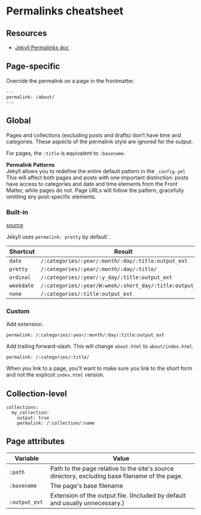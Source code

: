 # Permalinks cheatsheet

## Resources

- [Jekyll Permalinks doc](https://jekyllrb.com/docs/permalinks/)


## Page-specific

Override the permalink on a page in the frontmatter.

```
---
permalink: /about/
---

```

## Global


Pages and collections (excluding posts and drafts) don’t have time and categories. These aspects of the permalink style are ignored for the output.

For pages, the `:title` is equivalent to `:basename`.

**Permalink Patterns**  
Jekyll allows you to redefine the entire default pattern in the `_config.yml` This will affect both pages and posts with one important distinction: posts have access to categories and date and time elements from the Front Matter, while pages do not. Page URLs will follow the pattern, gracefully omitting any post-specific elements.

### Built-in

[source](https://jekyllrb.com/docs/permalinks/#built-in-formats)

Jekyll uses `permalink: pretty` by default`.

| Shortcut | Result |
|--|--|
| `date` | `/:categories/:year/:month/:day/:title:output_ext` |
| `pretty` | `/:categories/:year/:month/:day/:title/` |
| `ordinal` | `/:categories/:year/:y_day/:title:output_ext` |
| `weekdate` | `/:categories/:year/W:week/:short_day/:title:output_ext` |
| `none` | `/:categories/:title:output_ext`


### Custom

Add extension.

```
permalink: /:categories/:year/:month/:day/:title:output_ext
```

Add trailing forward-slash. This will change `about.html` to `about/index.html`. 

```
permalink: /:categories/:title/
```
When you link to a page, you'll want to make sure you link to the short form and not the explicot `index.html` version.

## Collection-level

```
collections:
  my_collection:
    output: true
    permalink: /:collection/:name
```

## Page attributes

Variable | Value
--- | ---
`:path` | Path to the page relative to the site's source directory, excluding base filename of the page.
`:basename` | The page's base filename
` :output_ext`  | Extension of the output file. (Included by default and usually unnecessary.)


<!--stackedit_data:
eyJoaXN0b3J5IjpbLTE2MTMxNTgyN119
-->